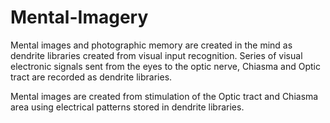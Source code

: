 # Mental-Imagery
Mental images and photographic memory are created in the mind as dendrite libraries created from visual input recognition. Series of visual electronic signals sent from the eyes to the optic nerve, Chiasma and Optic tract are recorded as dendrite libraries.

Mental images are created from stimulation of the Optic tract and Chiasma area using electrical patterns stored in dendrite libraries.
